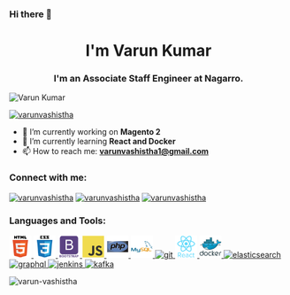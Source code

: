 ### Hi there 👋

<h1 align="center">I'm Varun Kumar</h1>
<h3 align="center">I'm an Associate Staff Engineer at Nagarro.</h3>

<p align="left"> <img src="https://komarev.com/ghpvc/?username=varu-vashistha&label=Profile%20views&color=0e75b6&style=flat" alt="Varun Kumar" /> </p>
<p align="left"> <a href="https://twitter.com/imVvashistha" target="blank"><img src="https://img.shields.io/twitter/follow/imVvashistha?logo=twitter&style=for-the-badge" alt="varunvashistha" /></a> </p>

- 🔭 I’m currently working on **Magento 2**
- 🌱 I’m currently learning **React and Docker**
- 📫 How to reach me: **varunvashistha1@gmail.com**

<h3 align="left">Connect with me:</h3>
<p align="left">
  <a href="https://dev.to/imvvashistha" target="blank"><img align="center" src="https://cdn.jsdelivr.net/npm/simple-icons@3.0.1/icons/dev-dot-to.svg" alt="varunvashistha" height="30" width="40" /></a>
  <a href="https://twitter.com/imVvashistha" target="blank"><img align="center" src="https://cdn.jsdelivr.net/npm/simple-icons@3.0.1/icons/twitter.svg" alt="varunvashistha" height="30" width="40" /></a>
  <a href="https://discordapp.com/users/849851914811342878" target="blank"><img align="center" src="https://cdn.jsdelivr.net/npm/simple-icons@3.0.1/icons/discord.svg" alt="varunvashistha" height="30" width="40" /></a>
</p>

<h3 align="left">Languages and Tools:</h3>
<p align="left">
  <a href="https://www.w3.org/html/" title="HTML" target="_blank"> <img src="https://raw.githubusercontent.com/devicons/devicon/master/icons/html5/html5-original-wordmark.svg" alt="html5" width="40" height="40"/> </a> 
  <a href="https://www.w3schools.com/css/" title="CSS" target="_blank"> <img src="https://raw.githubusercontent.com/devicons/devicon/master/icons/css3/css3-original-wordmark.svg" alt="css3" width="40" height="40"/> 
  <a href="https://getbootstrap.com" target="_blank" title="Bootstrap"> <img src="https://raw.githubusercontent.com/devicons/devicon/master/icons/bootstrap/bootstrap-plain-wordmark.svg" alt="bootstrap" width="40" height="40"/> </a> 
    <a href="https://developer.mozilla.org/en-US/docs/Web/JavaScript" title="JavaScript" target="_blank"> <img src="https://raw.githubusercontent.com/devicons/devicon/master/icons/javascript/javascript-original.svg" alt="javascript" width="40" height="40"/> </a> 
    <a href="https://www.php.net" target="_blank" title="PHP"> <img src="https://raw.githubusercontent.com/devicons/devicon/master/icons/php/php-original.svg" alt="php" width="40" height="40"/> </a> 
    <a href="https://www.mysql.com/" target="_blank" title="MySQL"> <img src="https://raw.githubusercontent.com/devicons/devicon/master/icons/mysql/mysql-original-wordmark.svg" alt="mysql" width="40" height="40"/> </a> 
    <a href="https://git-scm.com/" target="_blank" title="GIT"> <img src="https://www.vectorlogo.zone/logos/git-scm/git-scm-icon.svg" alt="git" width="40" height="40"/> </a> 
    <a href="https://reactjs.org/" target="_blank" title="ReactJS"> <img src="https://raw.githubusercontent.com/devicons/devicon/master/icons/react/react-original-wordmark.svg" alt="react" width="40" height="40"/> </a> 
  </a> <a href="https://www.docker.com/" target="_blank" title="Docker"> <img src="https://raw.githubusercontent.com/devicons/devicon/master/icons/docker/docker-original-wordmark.svg" alt="docker" width="40" height="40"/> </a> 
  <a href="https://www.elastic.co" target="_blank" title="Elastic"> <img src="https://www.vectorlogo.zone/logos/elastic/elastic-icon.svg" alt="elasticsearch" width="40" height="40"/> </a> 
  <a href="https://graphql.org" target="_blank" title="GraphQL"> <img src="https://www.vectorlogo.zone/logos/graphql/graphql-icon.svg" alt="graphql" width="40" height="40"/> </a> 
  <a href="https://www.jenkins.io" target="_blank" title="Jenkins"> <img src="https://www.vectorlogo.zone/logos/jenkins/jenkins-icon.svg" alt="jenkins" width="40" height="40"/> </a> 
  <a href="https://kafka.apache.org/" target="_blank" title="Apache"> <img src="https://www.vectorlogo.zone/logos/apache_kafka/apache_kafka-icon.svg" alt="kafka" width="40" height="40"/> </a> 
  <a href="https://postman.com" target="_blank" title="Postman> <img src="https://www.vectorlogo.zone/logos/getpostman/getpostman-icon.svg" alt="postman" width="40" height="40"/> </a> 
</p>

<p><img align="left" src="https://github-readme-stats.vercel.app/api?username=varun-vashistha&show_icons=true&locale=en" alt="varun-vashistha" /></p>

<!--
**varun-vashistha/varun-vashistha** is a ✨ _special_ ✨ repository because its `README.md` (this file) appears on your GitHub profile.

Here are some ideas to get you started:

- 🔭 I’m currently working on ...
- 🌱 I’m currently learning ...
- 👯 I’m looking to collaborate on ...
- 🤔 I’m looking for help with ...
- 💬 Ask me about ...
- 📫 How to reach me: ...
- 😄 Pronouns: ...
- ⚡ Fun fact: ...
-->
